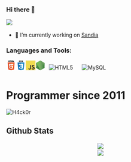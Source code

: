 ### Hi there 👋

<img align="midle" src="https://img.itch.zone/aW1nLzYxNTk1NTQucG5n/original/iOQOV4.png"/>

- 🔭 I’m currently working on [Sandia](https://jack9988dev.itch.io/sandia)


### Languages and Tools:

<img align="left" alt="HTML5" width="26px" src="https://raw.githubusercontent.com/github/explore/80688e429a7d4ef2fca1e82350fe8e3517d3494d/topics/html/html.png" />
<img align="left" alt="CSS3" width="26px" src="https://raw.githubusercontent.com/github/explore/80688e429a7d4ef2fca1e82350fe8e3517d3494d/topics/css/css.png" />
<img align="left" alt="JavaScript" width="26px" src="https://raw.githubusercontent.com/github/explore/80688e429a7d4ef2fca1e82350fe8e3517d3494d/topics/javascript/javascript.png" />
<img style="margin: 10px" src="https://profilinator.rishav.dev/skills-assets/html5-original-wordmark.svg" alt="HTML5" height="50" />  
<img style="margin: 10px" src="https://profilinator.rishav.dev/skills-assets/mysql-original-wordmark.svg" alt="MySQL" height="50" />  
<img align="left" alt="Node.js" width="26px" src="https://raw.githubusercontent.com/github/explore/80688e429a7d4ef2fca1e82350fe8e3517d3494d/topics/nodejs/nodejs.png" />

# Programmer since 2011

<img width="964" alt="H4ck0r" src="https://user-images.githubusercontent.com/45121264/121784925-1c594c00-cbb7-11eb-9b35-906ce5879686.gif">

## Github Stats  
<div align="center"><img src="https://github-readme-stats.vercel.app/api?username=boypro8&show_icons=true&count_private=true&hide_border=true" align="center" /></div>  

<div align="center">
<img src="https://komarev.com/ghpvc/?username=Sir-wolf&&style=flat-square" align="center" />
</div>

<br />
<br />
